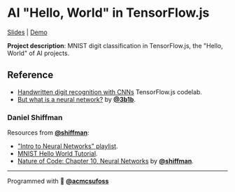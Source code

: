 # AI "Hello, World" in TensorFlow.js

[Slides](https://acmcsuf.com/ai-hello-world) | [Demo](https://acmcsufoss.github.io/ai-hello-world)

**Project description**: MNIST digit classification in TensorFlow.js, the "Hello, World" of AI projects.

## Reference

- [Handwritten digit recognition with CNNs](https://codelabs.developers.google.com/codelabs/tfjs-training-classfication/index.html) TensorFlow.js codelab.
- [But what is a neural network?](https://www.youtube.com/watch?v=aircAruvnKk) by [**@3b1b**](https://github.com/3b1b).

### Daniel Shiffman

Resources from [**@shiffman**](https://github.com/shiffman):

- ["Intro to Neural Networks" playlist](https://www.youtube.com/watch?v=XJ7HLz9VYz0&list=PLRqwX-V7Uu6aCibgK1PTWWu9by6XFdCfh).
- [MNIST Hello World Tutorial](https://www.youtube.com/watch?v=KhogNPC24eI&t=4530s).
- [Nature of Code: Chapter 10, Neural Networks](https://natureofcode.com/book/chapter-10-neural-networks/) by [**@shiffman**](https://github.com/shiffman).

---

Programmed with 💖 [**@acmcsufoss**](https://github.com/acmcsufoss)

